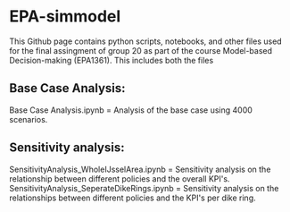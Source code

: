 # EPA-simmodel

This Github page contains python scripts, notebooks, and other files used for the final assingment of group 20 as part of the course Model-based Decision-making (EPA1361). This includes both the files

## Base Case Analysis:
Base Case Analysis.ipynb = Analysis of the base case using 4000 scenarios. 

## Sensitivity analysis:
SensitivityAnalysis_WholeIJsselArea.ipynb = Sensitivity analysis on the relationship between different policies and the overall KPI's.
SensitivityAnalysis_SeperateDikeRings.ipynb = Sensitivity analysis on the relationships between different policies and the KPI's per dike ring. 
